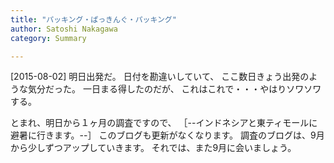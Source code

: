 ```yaml
---
title: "パッキング・ぱっきんぐ・パッキング"
author: Satoshi Nakagawa
category: Summary

---
```


[2015-08-02]  明日出発だ。
日付を勘違いしていて、
ここ数日きょう出発のような気分だった。
一日まる得したのだが、
これはこれで・・・やはりソワソワする。

 とまれ、明日から１ヶ月の調査ですので、
［--インドネシアと東ティモールに避暑に行きます。--］
このブログも更新がなくなります。
調査のブログは、9月から少しずつアップしていきます。
それでは、また9月に会いましょう。

